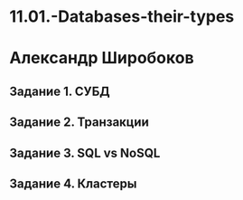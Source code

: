 # 11.01.-Databases-their-types
# Александр Широбоков

## Задание 1. СУБД


## Задание 2. Транзакции


## Задание 3. SQL vs NoSQL


## Задание 4. Кластеры

